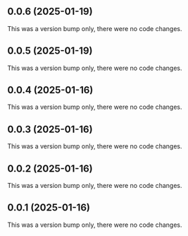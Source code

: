 ## 0.0.6 (2025-01-19)

This was a version bump only, there were no code changes.

## 0.0.5 (2025-01-19)

This was a version bump only, there were no code changes.

## 0.0.4 (2025-01-16)

This was a version bump only, there were no code changes.

## 0.0.3 (2025-01-16)

This was a version bump only, there were no code changes.

## 0.0.2 (2025-01-16)

This was a version bump only, there were no code changes.

## 0.0.1 (2025-01-16)

This was a version bump only, there were no code changes.